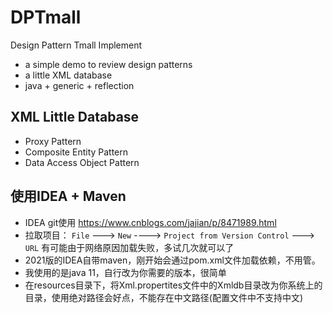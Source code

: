 # DPTmall
Design Pattern Tmall Implement

- a simple demo to review design patterns 
- a little XML database
- java + generic + reflection

## XML Little Database
- Proxy Pattern
- Composite Entity Pattern
- Data Access Object Pattern 


## 使用IDEA + Maven
- IDEA git使用 https://www.cnblogs.com/jajian/p/8471989.html
- 拉取项目：
`File` ---> `New`  ----> `Project from Version Control` ---> `URL`
有可能由于网络原因加载失败，多试几次就可以了
- 2021版的IDEA自带maven，刚开始会通过pom.xml文件加载依赖，不用管。
- 我使用的是java 11，自行改为你需要的版本，很简单
- 在resources目录下，将Xml.propertites文件中的Xmldb目录改为你系统上的目录，使用绝对路径会好点，不能存在中文路径(配置文件中不支持中文)

